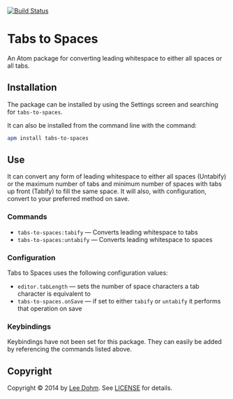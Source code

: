 [![Build Status](https://travis-ci.org/lee-dohm/tabs-to-spaces.svg?branch=master)](https://travis-ci.org/lee-dohm/tabs-to-spaces)

# Tabs to Spaces

An Atom package for converting leading whitespace to either all spaces or all tabs.

## Installation

The package can be installed by using the Settings screen and searching for `tabs-to-spaces`.

It can also be installed from the command line with the command:

```bash
apm install tabs-to-spaces
```

## Use

It can convert any form of leading whitespace to either all spaces (Untabify) or the maximum number of tabs and minimum number of spaces with tabs up front (Tabify) to fill the same space. It will also, with configuration, convert to your preferred method on save.

### Commands

* `tabs-to-spaces:tabify` &mdash; Converts leading whitespace to tabs
* `tabs-to-spaces:untabify` &mdash; Converts leading whitespace to spaces

### Configuration

Tabs to Spaces uses the following configuration values:

* `editor.tabLength` &mdash; sets the number of space characters a tab character is equivalent to
* `tabs-to-spaces.onSave` &mdash; if set to either `tabify` or `untabify` it performs that operation on save

### Keybindings

Keybindings have not been set for this package. They can easily be added by referencing the commands listed above.

## Copyright

Copyright &copy; 2014 by [Lee Dohm](http://www.lee-dohm.com). See [LICENSE](https://github.com/lee-dohm/tabs-to-spaces/blob/master/LICENSE.md) for details.
